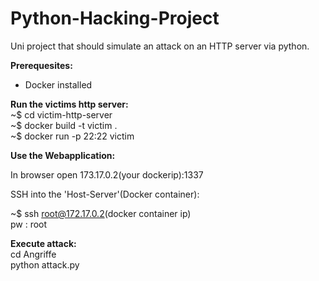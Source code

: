 # Python-Hacking-Project
Uni project that should simulate an attack on an HTTP server via python.

**Prerequesites:**

- Docker installed

**Run the victims http server:**  
~$ cd victim-http-server  
~$ docker build -t victim .  
~$ docker run -p 22:22 victim  

**Use the Webapplication:**

In browser open 173.17.0.2(your dockerip):1337

SSH into the 'Host-Server'(Docker container):

~$ ssh root@172.17.0.2(docker container ip)  
pw : root

**Execute attack:**  
cd Angriffe  
python attack.py
